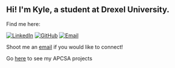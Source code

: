## Hi! I'm Kyle, a student at Drexel University.

Find me here:


<a target="_blank" href="https://www.linkedin.com/in/kyle-goetke/"><img class="badge" src="https://img.shields.io/badge/LinkedIn-0077B5?style=for-the-badge&logo=linkedin&logoColor=white" alt="LinkedIn"></a>
                        <a target="_blank" href="https://github.com/KyleGoetke"><img class="badge" src="https://img.shields.io/badge/GitHub-100000?style=for-the-badge&logo=github&logoColor=white" alt="GitHub"></a>
                        <a target="_blank" href="mailto:kylegoetke@protonmail.com"><img class="badge" src="https://img.shields.io/badge/Email-8B89CC?style=for-the-badge&logo=protonmail&logoColor=white" alt="Email"></a>

Shoot me an [email](mailto:kylegoetke@protonmail.com?subject=Hi%20Kyle) if you would like to connect!

Go [here](https://github.com/KyleGoetke-APCSA) to see my APCSA projects
